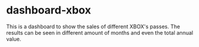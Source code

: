 # dashboard-xbox

This is a dashboard to show the sales of different XBOX's passes. The results can be seen in different amount of months and even the total annual value.
